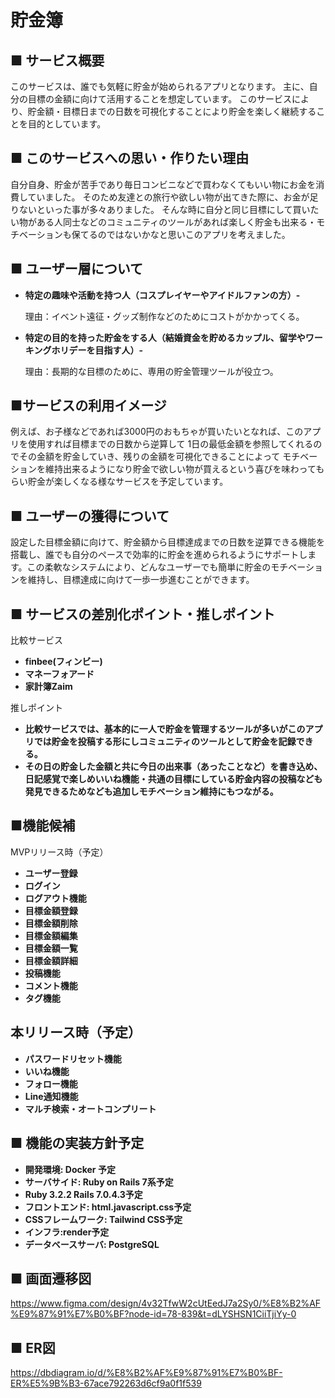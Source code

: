 # 貯金簿
## ■ サービス概要
このサービスは、誰でも気軽に貯金が始められるアプリとなります。
主に、自分の目標の金額に向けて活用することを想定しています。
このサービスにより、貯金額・目標日までの日数を可視化することにより貯金を楽しく継続することを目的としています。

## ■ このサービスへの思い・作りたい理由
自分自身、貯金が苦手であり毎日コンビニなどで買わなくてもいい物にお金を消費していました。
そのため友達との旅行や欲しい物が出てきた際に、お金が足りないといった事が多々ありました。
そんな時に自分と同じ目標にして買いたい物がある人同士などのコミュニティのツールがあれば楽しく貯金も出来る・モチベーションも保てるのではないかなと思いこのアプリを考えました。


## ■ ユーザー層について
- **特定の趣味や活動を持つ人（コスプレイヤーやアイドルファンの方）-**

   理由：イベント遠征・グッズ制作などのためにコストがかかってくる。

- **特定の目的を持った貯金をする人（結婚資金を貯めるカップル、留学やワーキングホリデーを目指す人）-**

  理由：長期的な目標のために、専用の貯金管理ツールが役立つ。

## ■サービスの利用イメージ
例えば、お子様などであれば3000円のおもちゃが買いたいとなれば、このアプリを使用すれば目標までの日数から逆算して
1日の最低金額を参照してくれるのでその金額を貯金していき、残りの金額を可視化できることによって
モチベーションを維持出来るようになり貯金で欲しい物が買えるという喜びを味わってもらい貯金が楽しくなる様なサービスを予定しています。

## ■ ユーザーの獲得について
設定した目標金額に向けて、貯金額から目標達成までの日数を逆算できる機能を搭載し、誰でも自分のペースで効率的に貯金を進められるようにサポートします。この柔軟なシステムにより、どんなユーザーでも簡単に貯金のモチベーションを維持し、目標達成に向けて一歩一歩進むことができます。

## ■ サービスの差別化ポイント・推しポイント
比較サービス
- **finbee(フィンビー)**
- **マネーフォアード**
- **家計簿Zaim**

推しポイント
- **比較サービスでは、基本的に一人で貯金を管理するツールが多いがこのアプリでは貯金を投稿する形にしコミュニティのツールとして貯金を記録できる。**
- **その日の貯金した金額と共に今日の出来事（あったことなど）を書き込め、日記感覚で楽しめいいね機能・共通の目標にしている貯金内容の投稿なども発見できるためなども追加しモチベーション維持にもつながる。**

## ■機能候補
MVPリリース時（予定）
- **ユーザー登録**
- **ログイン**
- **ログアウト機能**
- **目標金額登録**
- **目標金額削除**
- **目標金額編集**
- **目標金額一覧**
- **目標金額詳細**
- **投稿機能**
- **コメント機能**
- **タグ機能**

## 本リリース時（予定）
- **パスワードリセット機能**
- **いいね機能**
- **フォロー機能**
- **Line通知機能**
- **マルチ検索・オートコンプリート**


## ■ 機能の実装方針予定
- **開発環境: Docker 予定**
- **サーバサイド: Ruby on Rails 7系予定**
- **Ruby 3.2.2 Rails 7.0.4.3予定**
- **フロントエンド: html.javascript.css予定**
- **CSSフレームワーク: Tailwind CSS予定**
- **インフラ:render予定**
- **データベースサーバ: PostgreSQL**

## ■ 画面遷移図
https://www.figma.com/design/4v32TfwW2cUtEedJ7a2Sy0/%E8%B2%AF%E9%87%91%E7%B0%BF?node-id=78-839&t=dLYSHSN1CiiTjiYy-0

## ■ ER図
https://dbdiagram.io/d/%E8%B2%AF%E9%87%91%E7%B0%BF-ER%E5%9B%B3-67ace792263d6cf9a0f1f539